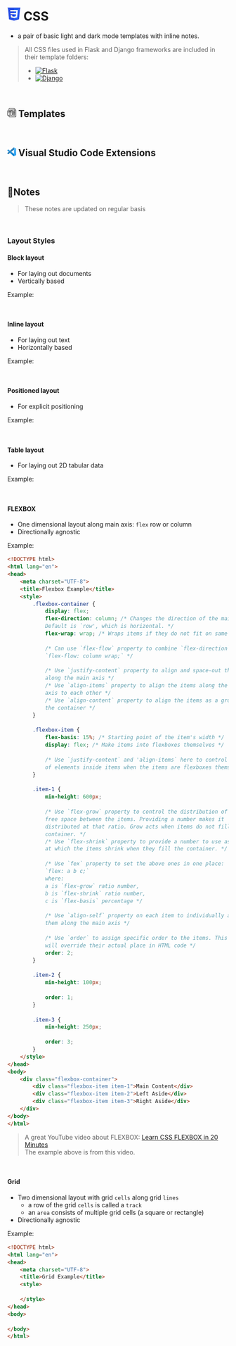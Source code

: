 # <img src="images/css3-30.png" alt="CSS"> CSS

- a pair of basic light and dark mode templates with inline notes.

> All CSS files used in Flask and Django frameworks are included in their
> template folders:
>
> - <a href="https://github.com/ilya0x/python-templates/tree/main/flask"><img
>   src="./images/flask-full-30.png" alt="Flask"></a>
> - <a href="https://github.com/ilya0x/python-templates/tree/main/django"><img
>   src="./images/django-full-30.png" alt="Django"></a>

<br>

## <img src="./images/template-20.png" alt="template"> Templates

<br>

## <img src="./images/vscode-20.png" alt="Flask"> Visual Studio Code Extensions

<br>

## 📝Notes

> These notes are updated on regular basis

<!--
TODO: Table of Contents
-->

<br>

### Layout Styles

#### Block layout

- For laying out documents
- Vertically based

Example:

<br>

#### Inline layout

- For laying out text
- Horizontally based

Example:

<br>

#### Positioned layout

- For explicit positioning

Example:

<br>

#### Table layout

- For laying out 2D tabular data

Example:

<br>

#### FLEXBOX

- One dimensional layout along main axis: `flex` row or column
- Directionally agnostic

Example:

``` html
<!DOCTYPE html>
<html lang="en">
<head>
    <meta charset="UTF-8">
    <title>Flexbox Example</title>
    <style>
        .flexbox-container {
            display: flex;
            flex-direction: column; /* Changes the direction of the main axis.
            Default is `row', which is horizontal. */
            flex-wrap: wrap; /* Wraps items if they do not fit on same line */

            /* Can use `flex-flow` property to combine `flex-direction` and `flex-wrap`:
            `flex-flow: column wrap;` */

            /* Use `justify-content` property to align and space-out the items 
            along the main axis */
            /* Use `align-items` property to align the items along the cross 
            axis to each other */
            /* Use `align-content` property to align the items as a group inside
            the container */
        }

        .flexbox-item {
            flex-basis: 15%; /* Starting point of the item's width */
            display: flex; /* Make items into flexboxes themselves */

            /* Use `justify-content` and 'align-items` here to control layout 
            of elements inside items when the items are flexboxes themselves */
        }

        .item-1 {
            min-height: 600px;

            /* Use `flex-grow` property to control the distribution of the 
            free space between the items. Providing a number makes it 
            distributed at that ratio. Grow acts when items do not fill the
            container. */
            /* Use `flex-shrink` property to provide a number to use as ratio 
            at which the items shrink when they fill the container. */

            /* Use `fex` property to set the above ones in one place:
            `flex: a b c;`
            where:
            a is `flex-grow` ratio number,
            b is `flex-shrink` ratio number,
            c is `flex-basis` percentage */
            
            /* Use `align-self` property on each item to individually align 
            them along the main axis */

            /* Use `order` to assign specific order to the items. This number 
            will override their actual place in HTML code */
            order: 2;
        }

        .item-2 {
            min-height: 100px;

            order: 1;
        }

        .item-3 {
            min-height: 250px;

            order: 3;
        }
    </style>
</head>
<body>
    <div class="flexbox-container">
        <div class="flexbox-item item-1">Main Content</div>
        <div class="flexbox-item item-2">Left Aside</div>
        <div class="flexbox-item item-3">Right Aside</div>
    </div>
</body>
</html>
```

> A great YouTube video about FLEXBOX: [Learn CSS FLEXBOX in 20 Minutes](https://youtu.be/qqDH0T6K5gY?si=o3zWeCvcnTXlgQfB)<br>
> The example above is from this video.

<br>

#### Grid

- Two dimensional layout with grid `cells` along grid `lines`
  - a row of the grid `cells` is called a `track`
  - an `area` consists of multiple grid cells (a square or rectangle)
- Directionally agnostic

Example:

``` html
<!DOCTYPE html>
<html lang="en">
<head>
    <meta charset="UTF-8">
    <title>Grid Example</title>
    <style>
    
    </style>
</head>
<body>
    
</body>
</html>
```

<br>
